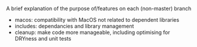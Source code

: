 A brief explanation of the purpose of/features on each (non-master) branch
* macos: compatibility with MacOS not related to dependent libraries
* includes: dependancies and library management
* cleanup: make code more manageable, including optimising for DRYness and unit tests
